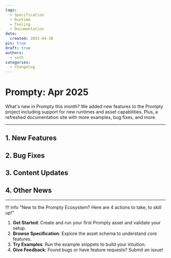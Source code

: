 ```yaml
---
tags:
  - Specification
  - Runtime
  - Tooling
  - Documentation
date:
  created: 2025-04-30
pin: true
draft: true
authors: 
  - seth
categories:
  - Changelog
---
```


# Prompty: Apr 2025

What's new in Prompty this month? We added new features to the Prompty project including support for new runtimes and asset capabilities. Plus, a refreshed documentation site with more examples, bug fixes, and more.

<!-- more -->

---

<!-- 
Write the main post here
Inspiration: AZD release blogs
See: https://devblogs.microsoft.com/azure-sdk/azure-developer-cli-azd-march-2025/

- New Features = tools, runtime, asset updates
- Bug Fixes = highlight fixed issues, contributors
- Content Updates = highlight docs or samples
- Other News = announce events, calls for comments etc.

-->

## 1. New Features

## 2. Bug Fixes

## 3. Content Updates

## 4. Other News

---

!!! info "New to the Prompty Ecosystem? Here are 4 actions to take, to skill up!"

  1. **Get Started**: Create and run your first Prompty asset and validate your setup.
  1. **Browse Specification**: Explore the asset schema to understand core features.
  1. **Try Examples**: Run the example snippets to build your intuition.
  1. **Give Feedback**: Found bugs or have feature requests? Submit an issue!
